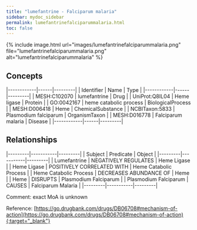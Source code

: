 ```yaml
---
title: "lumefantrine - Falciparum malaria"
sidebar: mydoc_sidebar
permalink: lumefantrinefalciparummalaria.html
toc: false 
---
```


{% include image.html url="images/lumefantrinefalciparummalaria.png" file="lumefantrinefalciparummalaria.png" alt="lumefantrinefalciparummalaria" %}

## Concepts

|------------|------|---------|
| Identifier | Name | Type    |
|------------|------|---------|
| MESH:C102070 | lumefantrine | Drug |
| UniProt:Q8IL04 | Heme ligase | Protein |
| GO:0042167 | heme catabolic process | BiologicalProcess |
| MESH:D006418 | Heme | ChemicalSubstance |
| NCBITaxon:5833 | Plasmodium falciparum | OrganismTaxon |
| MESH:D016778 | Falciparum malaria | Disease |
|------------|------|---------|

## Relationships

|---------|-----------|---------|
| Subject | Predicate | Object  |
|---------|-----------|---------|
| Lumefantrine | NEGATIVELY REGULATES | Heme Ligase |
| Heme Ligase | POSITIVELY CORRELATED WITH | Heme Catabolic Process |
| Heme Catabolic Process | DECREASES ABUNDANCE OF | Heme |
| Heme | DISRUPTS | Plasmodium Falciparum |
| Plasmodium Falciparum | CAUSES | Falciparum Malaria |
|---------|-----------|---------|

Comment: exact MoA is unknown

Reference: [https://go.drugbank.com/drugs/DB06708#mechanism-of-action](https://go.drugbank.com/drugs/DB06708#mechanism-of-action){:target="_blank"}